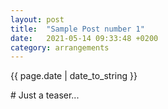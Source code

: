 ```yaml
---
layout: post
title:  "Sample Post number 1"
date:   2021-05-14 09:33:48 +0200
category: arrangements
---
```

<p style="text-align:left;">{{ page.date | date_to_string }}</p>
# Just a teaser...
